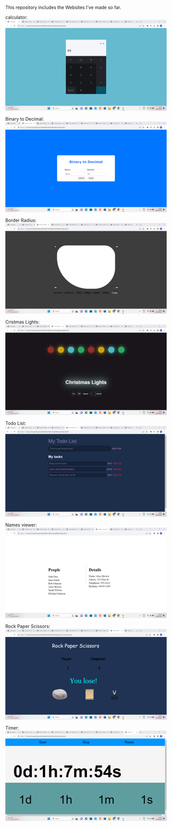 This repository includes the Websites I've made so far.

calculator:
![Alt text](Images/calculator.png)

Binary to Decimal:
![Alt text](Images/bin2dec.png)

Border Radius:
![Alt text](Images/borderRadius.png)

Cristmas Lights:
![Alt text](Images/cristmasLights.png)

Todo List:
![Alt text](Images/todolist.png)

Names viewer:
![Alt text](Images/NameViewer.png)

Rock Paper Scissors:
![Alt text](Images/RockPaperScissors.png)

Timer:
![Alt text](Images/timerSite.png)

